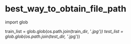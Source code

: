 # best_way_to_obtain_file_path



import glob

train_list = glob.glob(os.path.join(train_dir, '*.jpg'))
test_list = glob.glob(os.path.join(test_dir, '*.jpg'))
